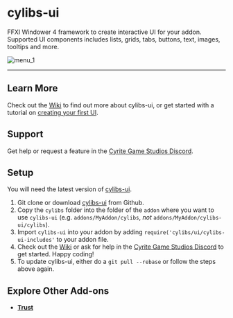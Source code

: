 # cylibs-ui
FFXI Windower 4 framework to create interactive UI for your addon. Supported UI components includes lists, grids, tabs, buttons, text, images, tooltips and more.

![menu_1](https://github.com/cyritegamestudios/cylibs-ui/assets/123847593/c86e2066-decb-4bf5-8a86-07fdd6507345)

--------------------------------------------------------------------------------
## Learn More

Check out the [Wiki](https://github.com/cyritegamestudios/cylibs-ui/wiki) to find out more about cylibs-ui, or get started with a tutorial on [creating your first UI](https://github.com/cyritegamestudios/cylibs-ui/wiki/Tutorials#create-your-first-ui).

## Support

Get help or request a feature in the [Cyrite Game Studios Discord](https://discord.gg/CfPxDy759J).

## Setup

You will need the latest version of [cylibs-ui](https://github.com/cyritegamestudios/cylibs-ui/releases).

1. Git clone or download [cylibs-ui](https://github.com/cyritegamestudios/cylibs-ui/releases) from Github.
2. Copy the `cylibs` folder into the folder of the `addon` where you want to use `cylibs-ui` (e.g. `addons/MyAddon/cylibs`, *not* `addons/MyAddon/cylibs-ui/cylibs`).
3. Import `cylibs-ui` into your addon by adding `require('cylibs/ui/cylibs-ui-includes'` to your addon file.
4. Check out the [Wiki](https://github.com/cyritegamestudios/cylibs-ui/wiki) or ask for help in the [Cyrite Game Studios Discord](https://discord.gg/CfPxDy759J) to get started. Happy coding!
5. To update cylibs-ui, either do a `git pull --rebase` or follow the steps above again.

## Explore Other Add-ons
* [**Trust**](https://github.com/cyritegamestudios/trust)


